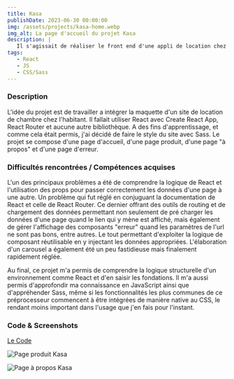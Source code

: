 ```yaml
---
title: Kasa
publishDate: 2023-06-30 00:00:00
img: /assets/projects/kasa-home.webp
img_alt: La page d'accueil du projet Kasa
description: |
   Il s'agissait de réaliser le front end d'une appli de location chez l'habitant
tags:
   - React
   - JS
   - CSS/Sass
---
```


### Description

L'idée du projet est de travailler a intégrer la maquette d'un site de location de chambre chez l'habitant. Il fallait utiliser React avec Create React App, React Router et aucune autre bibliothèque. A des fins d'apprentissage, et comme cela était permis, j'ai décidé de faire le style du site avec Sass. Le projet se compose d'une page d'accueil, d'une page produit, d'une page "à propos" et d'une page d'erreur.

### Difficultés rencontrées / Compétences acquises

L'un des principaux problèmes a été de comprendre la logique de React et l'utilisation des props pour passer correctement les données d'une page à une autre. Un problème qui fut réglé en conjuguant la documentation de React et celle de React Router. Ce dernier offrant des outils de routing et de chargement des données permettant non seulement de pré charger les données d'une page quand le lien qui y mène est affiché, mais également de gérer l'affichage des composants "erreur" quand les paramètres de l'url ne sont pas bons, entre autres. Le tout permettant d'exploiter la logique de composant réutilisable en y injectant les données appropriées.
L'élaboration d'un carousel a également été un peu fastidieuse mais finalement rapidement réglée.

Au final, ce projet m'a permis de comprendre la logique structurelle d'un environnement comme React et d'en saisir les fondations. Il m'a aussi permis d'approfondir ma connaissance en JavaScript ainsi que d'appréhender Sass, même si les fonctionnalités les plus communes de ce préprocesseur commencent à être intégrées de manière native au CSS, le rendant moins important dans l'usage que j'en fais pour l'instant.

### Code & Screenshots

<a target="_blank" href="https://github.com/AntoinePigny/OC-Projet6-KasaReact">Le Code</a>

![Page produit Kasa](/assets/projects/kasa-product.webp 'Kasa Location')

![Page à propos Kasa](/assets/projects/kasa-about.webp 'Kasa A propos')
